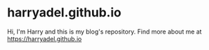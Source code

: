 # harryadel.github.io
Hi, I'm Harry and this is my blog's repository.
Find more about me at https://harryadel.github.io